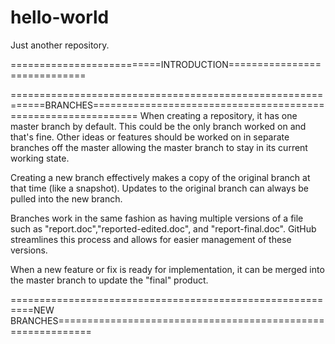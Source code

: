 hello-world
===========

Just another repository.

==========================INTRODUCTION=============================

============================================================BRANCHES==============================================================
When creating a repository, it has one master branch by default. This could be the only branch worked on and that's fine. Other ideas or features should be worked on in separate branches off the master allowing the master branch to stay in its current working state.

Creating a new branch effectively makes a copy of the original branch at that time (like a snapshot). Updates to the original branch can always be pulled into the new branch.

Branches work in the same fashion as having multiple versions of a file such as "report.doc","reported-edited.doc", and "report-final.doc". GitHub streamlines this process and allows for easier management of these versions.

When a new feature or fix is ready for implementation, it can be merged into the master branch to update the "final" product.

==========================================================NEW BRANCHES============================================================

